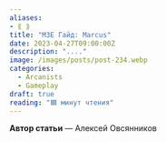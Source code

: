 ```yaml
---
aliases: 
- ⟪ ⟫
title: "M3E Гайд: Marcus"
date: 2023-04-27T09:00:00Z
description: "...."
image: /images/posts/post-234.webp
categories:
  - Arcanists
  - Gameplay
draft: true
reading: "🟦 минут чтения"
---
```



**Автор статьи** — Алексей Овсянников

